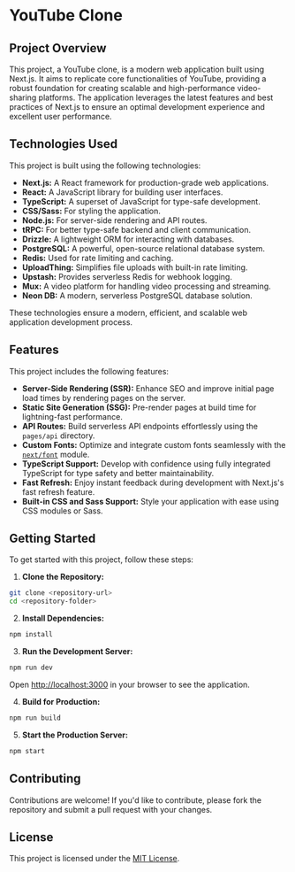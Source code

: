 # YouTube Clone

## Project Overview

This project, a YouTube clone, is a modern web application built using Next.js. It aims to replicate core functionalities of YouTube, providing a robust foundation for creating scalable and high-performance video-sharing platforms. The application leverages the latest features and best practices of Next.js to ensure an optimal development experience and excellent user performance.

## Technologies Used

This project is built using the following technologies:

- **Next.js:** A React framework for production-grade web applications.
- **React:** A JavaScript library for building user interfaces.
- **TypeScript:** A superset of JavaScript for type-safe development.
- **CSS/Sass:** For styling the application.
- **Node.js:** For server-side rendering and API routes.
- **tRPC:** For better type-safe backend and client communication.
- **Drizzle:** A lightweight ORM for interacting with databases.
- **PostgreSQL:** A powerful, open-source relational database system.
- **Redis:** Used for rate limiting and caching.
- **UploadThing:** Simplifies file uploads with built-in rate limiting.
- **Upstash:** Provides serverless Redis for webhook logging.
- **Mux:** A video platform for handling video processing and streaming.
- **Neon DB:** A modern, serverless PostgreSQL database solution.

These technologies ensure a modern, efficient, and scalable web application development process.

## Features

This project includes the following features:

- **Server-Side Rendering (SSR):** Enhance SEO and improve initial page load times by rendering pages on the server.
- **Static Site Generation (SSG):** Pre-render pages at build time for lightning-fast performance.
- **API Routes:** Build serverless API endpoints effortlessly using the `pages/api` directory.
- **Custom Fonts:** Optimize and integrate custom fonts seamlessly with the [`next/font`](https://nextjs.org/docs/app/building-your-application/optimizing/fonts) module.
- **TypeScript Support:** Develop with confidence using fully integrated TypeScript for type safety and better maintainability.
- **Fast Refresh:** Enjoy instant feedback during development with Next.js's fast refresh feature.
- **Built-in CSS and Sass Support:** Style your application with ease using CSS modules or Sass.

## Getting Started

To get started with this project, follow these steps:

1. **Clone the Repository:**

```bash
git clone <repository-url>
cd <repository-folder>
```

2. **Install Dependencies:**

```bash
npm install
```

3. **Run the Development Server:**

```bash
npm run dev
```

Open [http://localhost:3000](http://localhost:3000) in your browser to see the application.

4. **Build for Production:**

```bash
npm run build
```

5. **Start the Production Server:**

```bash
npm start
```

## Contributing

Contributions are welcome! If you'd like to contribute, please fork the repository and submit a pull request with your changes.

## License

This project is licensed under the [MIT License](LICENSE).

